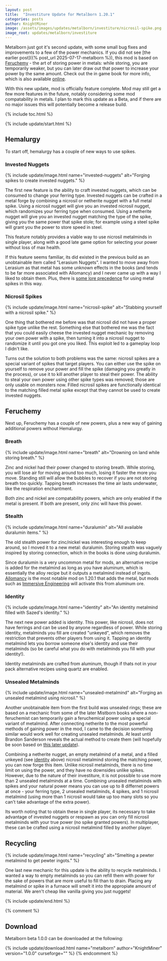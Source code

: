 ```yaml
---
layout: post
title:  "Investiture Update for Metalborn 1.20.1"
categories: posts
author: KnightMiner
image: /assets/images/updates/metalborn/investiture/nicrosil-spike.png
image_root: updates/metalborn/investiture
---
```


Metalborn just got it's second update, with some small bug fixes and improvements to a few of the power mechanics. If you did not see [the earlier post]({% post_url 2025-07-17-metalborn %}), this mod is based on [Feruchemy](https://coppermind.net/wiki/Feruchemy) - the art of storing power in metals: while storing, you are temporarily weaker, but you can later draw out that power to increase your power by the same amount. Check out the in game book for more info, which is also available [online](/docs/books/1.20/metalborn).

With this new update, mod is officially feature complete. Mod may still get a few more features in the future, notably considering some mod compatability in metals. I plan to mark this update as a Beta, and if there are no major issues this will potentially become a release build.

{% include toc.html %}

{% include update/start.html %}

## Hemalurgy

To start off, hemalurgy has a couple of new ways to use spikes.

### Invested Nuggets

{% include update/image.html name="invested-nuggets" alt="Forging spikes to create invested nuggets." %}

The first new feature is the ability to craft invested nuggets, which can be consumed to change your ferring type. Invested nuggets can be crafted in a metal forge by combining a nicrosil or netherite nugget with a full metal spike. Using a nicrosil nugget will give you an invested nicrosil nugget, which randomizes your ferring type when consumed. Using a netherite nugget will give you an invested nugget matching the type of the spike, giving you the same power that spike stole; for example using a steel spike will grant you the power to store speed in steel.

This feature notably provides a viable way to use nicrosil metalminds in single player, along with a good late game option for selecting your power without loss of max health.

If this feature seems familiar, its did existed in the previous build as an unobtainable item called "Lerasium Nuggets". I wanted to move away from Lerasium as that metal has some unknown effects in the books (and tends to be far more associated with Allomancy) and I never came up with a way I liked to obtain them. Plus, there is [some lore precedence](https://wob.coppermind.net/events/210/#e4616) for using metal spikes in this way.

### Nicrosil Spikes

{% include update/image.html name="nicrosil-spike" alt="Stabbing yourself with a nicrosil spike." %}

One thing that bothered me before was that nicrosil did not have a proper spike type unlike the rest. Something else that bothered me was the fact that you could easily cheese the invested nugget mechanic by removing your own power with a spike, then turning it into a nicrosil nugget to randomize it until you got one you liked. This exploit led to a gameplay loop I didn't like.

Turns out the solution to both problems was the same: nicrosil spikes are a special variant of spikes that target players. You can either use the spike on yourself to remove your power and fill the spike (damaging you greatly in the process), or use it to kill another player to steal their power. The ability to steal your own power using other spike types was removed; those are only usable on monsters now. Filled nicrosil spikes are functionally identical to the matching filled metal spike except that they cannot be used to create invested nuggets.

## Feruchemy

Next up, Feruchemy has a couple of new powers, plus a new way of gaining additional powers without Hemalurgy.

### Breath

{% include update/image.html name="breath" alt="Drowning on land while storing breath." %}

Zinc and nickel had their power changed to storing breath. While storing, you will lose air for moving around too much, losing it faster the more you move. Standing still will allow the bubbles to recover if you are not storing breath too quickly. Tapping breath increases the time air lasts underwater, like the respiration enchantment.

Both zinc and nickel are compatability powers, which are only enabled if the metal is present. If both are present, only zinc will have this power.

### Stealth

{% include update/image.html name="duralumin" alt="All available duralumin items." %}

The old stealth power for zinc/nickel was interesting enough to keep around, so I moved it to a new metal: duralumin. Storing stealth was vaguely inspired by storing connection, which in the books is done using duralumin.

Since duralumin is a very uncommon metal for mods, an alternative recipe is added for the metalmind as long as you have aluminum, which is essentially the alloy recipe but it outputs a metalmind instead of ingots. [Allomancy](https://www.curseforge.com/minecraft/mc-mods/allomancy) is the most notable mod on 1.20.1 that adds the metal, but mods such as [Immersive Engineering](https://www.curseforge.com/minecraft/mc-mods/immersive-engineering) will activate this from aluminum ore.  

### Identity

{% include update/image.html name="identity" alt="An identity metalmind filled with Sazed's identity." %}

The next new power added is identity. This power, like nicrosil, does not have ferrings and can be used by anyone regardless of power. While storing identity, metalminds you fill are created "unkeyed", which removes the restriction that prevents other players from using it. Tapping an identity metalmind lets you borrow someone else's identity and use their metalminds (so be careful what you do with metalminds you fill with your identity!).

Identity metalminds are crafted from aluminum, though if thats not in your pack alternative recipes using quartz are enabled.

### Unsealed Metalminds

{% include update/image.html name="unsealed-metalmind" alt="Forging an unsealed metalmind using nicrosil." %}

Another unobtainable item from the first build was unsealed rings; these are based on a mechanic from some of the later Mistborn books where a non-feruchemist can temporarily gain a feruchemical power using a special variant of metalmind. After connecting netherite to the most powerful methods of gaining power in the mod, I came to the decision something similar would work well for creating unsealed metalminds. At least until Brandon Sanderson reveals the actual method to create them (will hopefully be soon based on [this later update](https://wob.coppermind.net/events/544/#e16900)).

Combining a netherite nugget, an empty metalmind of a metal, and a filled unkeyed (see [identity](#identity) above) nicrosil metalmind storing the matching power, you can now forge this item. Unlike nicrosil metalminds, there is no time limit on using the power, and they have no downsides unlike spikes. However, due to the nature of their investiture, it is not possible to use more than 2 unsealed metalminds at a time. Combining unsealed metalminds with spikes and your natural power means you can use up to 8 differnet powers at once - your ferring type, 2 unsealed metalminds, 4 spikes, and 1 nicrosil metalmind (using more than 1 nicrosil would take up too many slots so you can't take advantage of the extra power).

Its worth noting that to obtain these in single player, its necessary to take advantage of invested nuggets or respawn as you can only fill nicrosil metalminds with your true power (no spike granted powers). In multiplayer, these can be crafted using a nicrosil metalmind filled by another player.

## Recycling

{% include update/image.html name="recycling" alt="Smelting a pewter metalmind to get pewter ingots." %}

One last new mechanic for this update is the ability to recycle metalminds. I wanted a way to empty metalminds so you can refill them with power for the sake of powers that are more useful to fill than to drain. Placing any metalmind or spike in a furnace will smelt it into the appropiate amount of material. We aren't cheap like vanilla giving you just nuggets!

{% include update/end.html %}

{% comment %}
## Download

Metalborn beta 1.0.0 can be downloaded at the following:

{% include update/download.html name="metalborn" author="KnightMiner" version="1.0.0" curseforge="" %}
{% endcomment %}